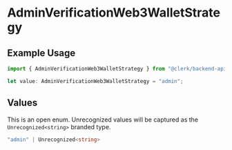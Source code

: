 # AdminVerificationWeb3WalletStrategy

## Example Usage

```typescript
import { AdminVerificationWeb3WalletStrategy } from "@clerk/backend-api-client/models/components";

let value: AdminVerificationWeb3WalletStrategy = "admin";
```

## Values

This is an open enum. Unrecognized values will be captured as the `Unrecognized<string>` branded type.

```typescript
"admin" | Unrecognized<string>
```